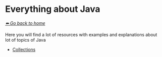# Everything about Java

*[:arrow_left: Go back to home](../README.md)*

Here you will find a lot of resources with examples and explanations about lot of topics of Java

- [Collections](./collections/COLLECTIONS.md)